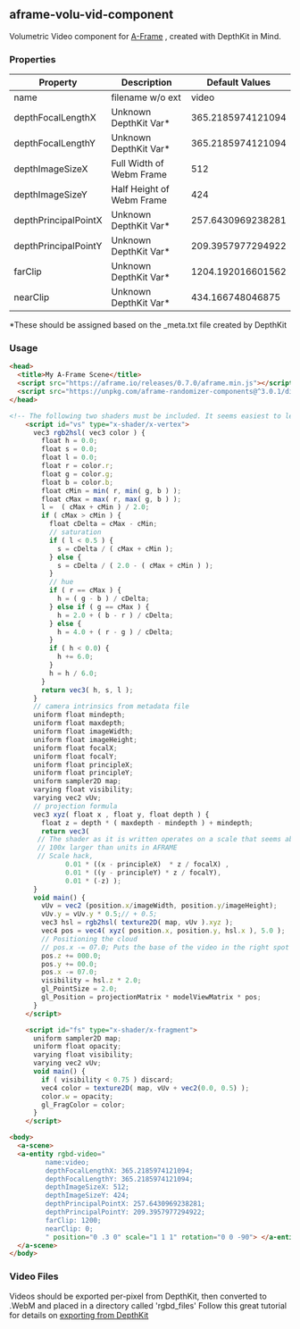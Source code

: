 ## aframe-volu-vid-component

Volumetric Video component for [A-Frame](https://aframe.io) , created with DepthKit in Mind.

### Properties

| Property              | Description               | Default Values    |
|-----------------------|---------------------------|-------------------|
| name                  | filename w/o ext          | video             |
| depthFocalLengthX     | Unknown DepthKit Var*      | 365.2185974121094 |
| depthFocalLengthY     | Unknown DepthKit Var*      | 365.2185974121094 |
| depthImageSizeX       | Full Width of Webm Frame  | 512               |
| depthImageSizeY       | Half Height of Webm Frame | 424               |
| depthPrincipalPointX  | Unknown DepthKit Var*      | 257.6430969238281 |
| depthPrincipalPointY  | Unknown DepthKit Var*      | 209.3957977294922 |
| farClip               | Unknown DepthKit Var*      | 1204.192016601562 |
| nearClip              | Unknown DepthKit Var*      | 434.166748046875  |

*These should be assigned based on the _meta.txt file created by DepthKit

### Usage

```html
<head>
  <title>My A-Frame Scene</title>
  <script src="https://aframe.io/releases/0.7.0/aframe.min.js"></script>
  <script src="https://unpkg.com/aframe-randomizer-components@^3.0.1/dist/aframe-randomizer-components.min.js"></script>
</head>

<!-- The following two shaders must be included. It seems easiest to leave them in the HTML for now -->
    <script id="vs" type="x-shader/x-vertex">
      vec3 rgb2hsl( vec3 color ) {
        float h = 0.0;
        float s = 0.0;
        float l = 0.0;
        float r = color.r;
        float g = color.g;
        float b = color.b;
        float cMin = min( r, min( g, b ) );
        float cMax = max( r, max( g, b ) );
        l =  ( cMax + cMin ) / 2.0;
        if ( cMax > cMin ) {
          float cDelta = cMax - cMin;
          // saturation
          if ( l < 0.5 ) {
            s = cDelta / ( cMax + cMin );
          } else {
            s = cDelta / ( 2.0 - ( cMax + cMin ) );
          }
          // hue
          if ( r == cMax ) {
            h = ( g - b ) / cDelta;
          } else if ( g == cMax ) {
            h = 2.0 + ( b - r ) / cDelta;
          } else {
            h = 4.0 + ( r - g ) / cDelta;
          }
          if ( h < 0.0) {
            h += 6.0;
          }
          h = h / 6.0;
        }
        return vec3( h, s, l );
      }
      // camera intrinsics from metadata file
      uniform float mindepth;
      uniform float maxdepth;
      uniform float imageWidth;
      uniform float imageHeight;
      uniform float focalX;
      uniform float focalY;
      uniform float principleX;
      uniform float principleY;
      uniform sampler2D map;
      varying float visibility;
      varying vec2 vUv;
      // projection formula
      vec3 xyz( float x , float y, float depth ) {
        float z = depth * ( maxdepth - mindepth ) + mindepth;
        return vec3(
       // The shader as it is written operates on a scale that seems about
       // 100x larger than units in AFRAME
       // Scale hack,
              0.01 * ((x - principleX)  * z / focalX) ,
              0.01 * ((y - principleY) * z / focalY),
              0.01 * (-z) );
      }
      void main() {
        vUv = vec2 (position.x/imageWidth, position.y/imageHeight);
        vUv.y = vUv.y * 0.5;// + 0.5;
        vec3 hsl = rgb2hsl( texture2D( map, vUv ).xyz );
        vec4 pos = vec4( xyz( position.x, position.y, hsl.x ), 5.0 );
        // Positioning the cloud
        // pos.x -= 07.0; Puts the base of the video in the right spot for rotated DepthKit video
        pos.z += 000.0;
        pos.y += 00.0;
        pos.x -= 07.0;
        visibility = hsl.z * 2.0;
        gl_PointSize = 2.0;
        gl_Position = projectionMatrix * modelViewMatrix * pos;
      }
    </script>

    <script id="fs" type="x-shader/x-fragment">
      uniform sampler2D map;
      uniform float opacity;
      varying float visibility;
      varying vec2 vUv;
      void main() {
        if ( visibility < 0.75 ) discard;
        vec4 color = texture2D( map, vUv + vec2(0.0, 0.5) );
        color.w = opacity;
        gl_FragColor = color;
      }
    </script>

<body>
  <a-scene>
  <a-entity rgbd-video="
         name:video;
         depthFocalLengthX: 365.2185974121094;
         depthFocalLengthY: 365.2185974121094;
         depthImageSizeX: 512;
         depthImageSizeY: 424;
         depthPrincipalPointX: 257.6430969238281;
         depthPrincipalPointY: 209.3957977294922;
         farClip: 1200;
         nearClip: 0;
         " position="0 .3 0" scale="1 1 1" rotation="0 0 -90"> </a-entity>
  </a-scene>
</body>
```
### Video Files
Videos should be exported per-pixel from DepthKit, then converted to .WebM and placed in a directory called 'rgbd_files' 
Follow this great tutorial for details on [exporting from DepthKit](https://vimeo.com/123520067)
